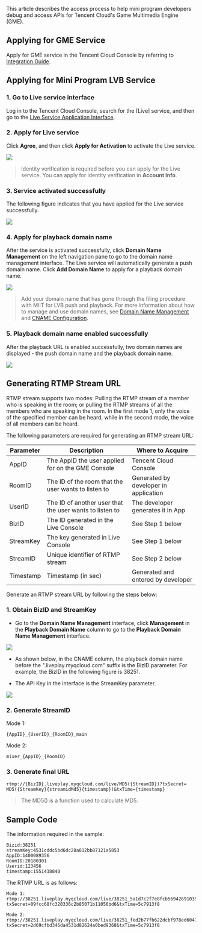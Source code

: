 This article describes the access process to help mini program developers debug and access APIs for Tencent Cloud's Game Multimedia Engine (GME).


## Applying for GME Service

Apply for GME service in the Tencent Cloud Console by referring to [Integration Guide](https://cloud.tencent.com/document/product/607/10782).

## Applying for Mini Program LVB Service
### 1. Go to Live service interface
Log in to the Tencent Cloud Console, search for the [Live] service, and then go to the [Live Service Application Interface](https://console.cloud.tencent.com/live).

### 2. Apply for Live service
Click **Agree**, and then click **Apply for Activation** to activate the Live service.

![](https://main.qcloudimg.com/raw/3cc2238c29b077c8c9b50a5f62ce0df6.png)

> Identity verification is required before you can apply for the Live service. You can apply for identity verification in **Account Info**.

### 3. Service activated successfully
The following figure indicates that you have applied for the Live service successfully.

![](https://main.qcloudimg.com/raw/53d626f2dea1eaecf459636db1481e4b.png)

### 4. Apply for playback domain name
After the service is activated successfully, click **Domain Name Management** on the left navigation pane to go to the domain name management interface.
The Live service will automatically generate a push domain name. Click **Add Domain Name** to apply for a playback domain name.

![](https://main.qcloudimg.com/raw/d24740621f990a6101ee031de1a78cc4.png)
> Add your domain name that has gone through the filing procedure with MIIT for LVB push and playback. For more information about how to manage and use domain names, see [Domain Name Management](https://cloud.tencent.com/document/product/267/30559) and [CNAME Configuration](https://cloud.tencent.com/document/product/267/30010).


### 5. Playback domain name enabled successfully
After the playback URL is enabled successfully, two domain names are displayed - the push domain name and the playback domain name.

![](https://main.qcloudimg.com/raw/df0850145ad53d12285e8e1b8f29cec5.png)


## Generating RTMP Stream URL
RTMP stream supports two modes: Pulling the RTMP stream of a member who is speaking in the room; or pulling the RTMP streams of all the members who are speaking in the room. In the first mode 1, only the voice of the specified member can be heard, while in the second mode, the voice of all members can be heard.

The following parameters are required for generating an RTMP stream URL:

| Parameter | Description | Where to Acquire |
|-----|-----|-----|
| AppID | The AppID the user applied for on the GME Console | Tencent Cloud Console |
| RoomID | The ID of the room that the user wants to listen to | Generated by developer in application |
| UserID | The ID of another user that the user wants to listen to | The developer generates it in App |
| BizID | The ID generated in the Live Console | See Step 1 below |
| StreamKey | The key generated in Live Console | See Step 1 below |
| StreamID | Unique identifier of RTMP stream | See Step 2 below |
| Timestamp | Timestamp (in sec) | Generated and entered by developer |


Generate an RTMP stream URL by following the steps below:
### 1. Obtain BizID and StreamKey

-  Go to the **Domain Name Management** interface, click **Management** in the **Playback Domain Name** column to go to the **Playback Domain Name Management** interface.
  
  ![](https://main.qcloudimg.com/raw/df0850145ad53d12285e8e1b8f29cec5.png)

-  As shown below, in the CNAME column, the playback domain name before the ".liveplay.myqcloud.com" suffix is the BizID parameter. For example, the BizID in the following figure is 38251.

-  The API Key in the interface is the StreamKey parameter.
  
  ![](https://main.qcloudimg.com/raw/6a0a8c119acd2d49b575a40aa7ededcc.png)


### 2. Generate StreamID

Mode 1:
```
{AppID}_{UserID}_{RoomID}_main
```
Mode 2:
```
mixer_{AppID}_{RoomID}
```

### 3. Generate final URL
```
rtmp://{BizID}.liveplay.myqcloud.com/live/MD5({StreamID})?txSecret= MD5({StreamKey}{streamidMd5}{timestamp})&txTime={timestamp}
```

> The MD5() is a function used to calculate MD5.

## Sample Code

The information required in the sample:

```
Bizid:38251
streamKey:4531cddc5bd6dc28a812bb87121a5853
AppID:1400089356
RoomID:20180301
Userid:123456
timestamp:1551438840
```

The RTMP URL is as follows:

```
Mode 1:
rtmp://38251.liveplay.myqcloud.com/live/38251_5a1d7c2f7e8fcb56942691035b49d960?txSecret=09fcc68fc320336c2b85071b11056bd6&txTime=5c7913f8

Mode 2:
rtmp://38251.liveplay.myqcloud.com/live/38251_fed2b77fb622dcbf978ed6041d9f52d9?txSecret=2d69cfbd346da4531d82624a0bed9368&txTime=5c7913f8
```



